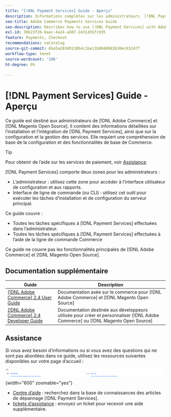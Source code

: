 ```yaml
---
title: "[!DNL Payment Services] Guide - Aperçu"
description: Informations complètes sur les administrateurs  [!DNL Payment Services] for [!DNL Adobe Commerce] et  [!DNL Magento Open Source] y compris l’installation et l’intégration
seo-title: Adobe Commerce Payments Services Guide
seo-description: Describes how to use [!DNL Payment Services] with Adobe Commerce or [!DNL Magento Open Source].
exl-id: 30b23f26-9aac-4a24-a607-2431455fc935
feature: Payments, Checkout
recommendations: noCatalog
source-git-commit: 6ba5a283d9138b4c1be11b80486826304c63247f
workflow-type: tm+mt
source-wordcount: '196'
ht-degree: 0%

---
```


# [!DNL Payment Services] Guide - Aperçu

Ce guide est destiné aux administrateurs de [!DNL Adobe Commerce] et [!DNL Magento Open Source]. Il contient des informations détaillées sur l’installation et l’intégration de [!DNL Payment Services], ainsi que sur la configuration et la gestion des services. Elle requiert une compréhension de base de la configuration et des fonctionnalités de base de Commerce.

>[!TIP]
>
>Pour obtenir de l’aide sur les services de paiement, voir [Assistance](#support).

[!DNL Payment Services] comporte deux zones pour les administrateurs :

* L’administrateur : utilisez cette zone pour accéder à l’interface utilisateur de configuration et aux rapports.
* Interface de ligne de commande (ou CLI) : utilisez cet outil pour exécuter les tâches d’installation et de configuration du serveur principal.

Ce guide couvre :

* Toutes les tâches spécifiques à [!DNL Payment Services] effectuées dans l’administrateur.
* Toutes les tâches spécifiques à [!DNL Payment Services] effectuées à l’aide de la ligne de commande Commerce

Ce guide ne couvre pas les fonctionnalités principales de [!DNL Adobe Commerce] et [!DNL Magento Open Source].

## Documentation supplémentaire

| Guide | Description |
|------ | ----------- |
| [[!DNL Adobe Commerce] 2.4 User Guide](https://experienceleague.adobe.com/docs/commerce-admin/user-guides/home.html) | Documentation axée sur le commerce pour [!DNL Adobe Commerce] et [!DNL Magento Open Source] |
| [[!DNL Adobe Commerce] 2.4 Developer Guide](https://developer.adobe.com/commerce/docs) | Documentation destinée aux développeurs utilisée pour créer et personnaliser [!DNL Adobe Commerce] ou [!DNL Magento Open Source] |

## Assistance

Si vous avez besoin d’informations ou si vous avez des questions qui ne sont pas abordées dans ce guide, utilisez les ressources suivantes disponibles sur votre page d’accueil :

![Ressources d’aide](assets/help-resources.png){width="600" zoomable="yes"}

* [Centre d’aide](https://experienceleague.adobe.com/docs/commerce-knowledge-base/kb/overview.html) : recherchez dans la base de connaissances des articles de dépannage [!DNL Payment Services].
* [tickets d’assistance](https://experienceleague.adobe.com/docs/commerce-knowledge-base/kb/help-center-guide/magento-help-center-user-guide.html#submit-ticket) : envoyez un ticket pour recevoir une aide supplémentaire.
